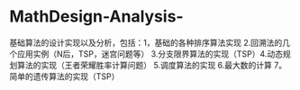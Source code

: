 # MathDesign-Analysis-
基础算法的设计实现以及分析，包括：1，基础的各种排序算法实现 2.回溯法的几个应用实例（N后，TSP，迷宫问题等）
                               3.分支限界算法的实现（TSP）4.动态规划算法的实现（王者荣耀胜率计算问题）
                               5.调度算法的实现 6.最大数的计算 7。简单的遗传算法的实现（TSP）
